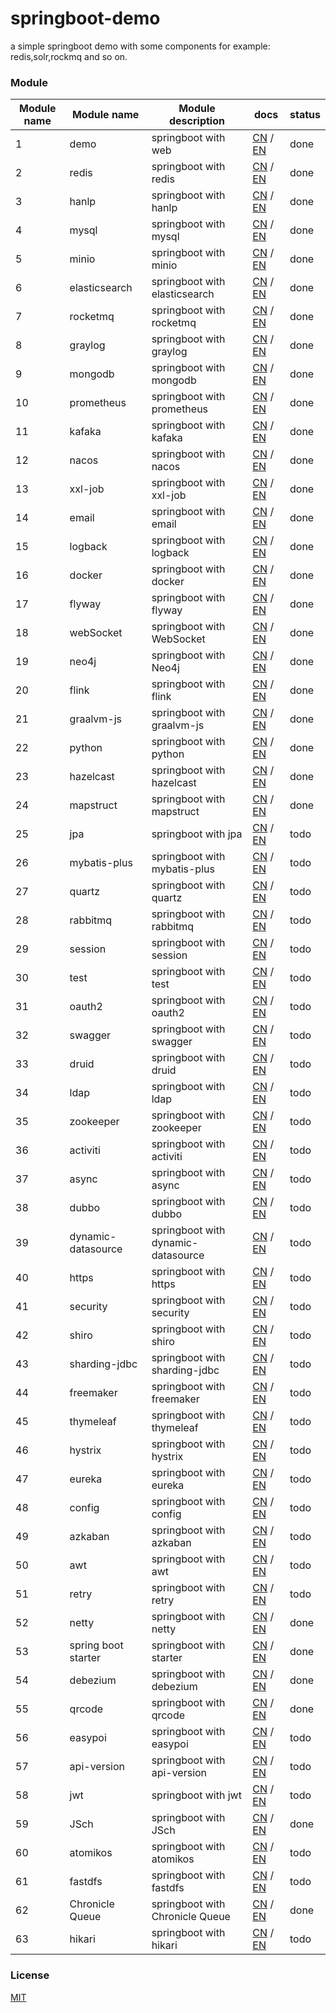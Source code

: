 # springboot-demo

a simple springboot demo with some components for example: redis,solr,rockmq and so on.


###  Module 

| Module name | Module name           | Module description                 | docs                                                                                                                                                                            | status |
|-------------|-----------------------|------------------------------------|---------------------------------------------------------------------------------------------------------------------------------------------------------------------------------|--------|
| 1           | demo                  | springboot with web                | [CN](http://www.liuhaihua.cn/archives/710149.html) / [EN](https://jxausea.medium.com/%E4%B8%80-create-springboot-module-8ed28523a961)                                           | done   |
| 2           | redis                 | springboot with redis              | [CN](http://www.liuhaihua.cn/archives/710158.html) / [EN](https://jxausea.medium.com/springboot-integrated-redis-entry-demo-ea8084843856)                                       | done   |
| 3           | hanlp                 | springboot with hanlp              | [CN](http://www.liuhaihua.cn/archives/710210.html) / [EN](https://jxausea.medium.com/springboot-integrated-hanlp-quick-start-demo-d90e0256e2da)                                 | done   |
| 4           | mysql                 | springboot with mysql              | [CN](http://www.liuhaihua.cn/archives/710165.html) / [EN](https://jxausea.medium.com/springboot-integrated-mysql-entry-demo-0a94a78bdb60)                                       | done   |
| 5           | minio                 | springboot with minio              | [CN](http://www.liuhaihua.cn/archives/710171.html) / [EN](https://jxausea.medium.com/springboot-integrated-minio-quick-start-tutorial-8ef1afe3f9e5)                             | done   |
| 6           | elasticsearch         | springboot with elasticsearch      | [CN](http://www.liuhaihua.cn/archives/710195.html) / [EN](https://jxausea.medium.com/springboot-integrated-elasticsearch-quick-start-demo-cdc17e5380eb)                         | done   |
| 7           | rocketmq              | springboot with rocketmq           | [CN](http://www.liuhaihua.cn/archives/710205.html) / [EN](https://jxausea.medium.com/springboot-integrated-rocketmq-q-quick-start-demo-96aeff8738e7)                            | done   |
| 8           | graylog               | springboot with graylog            | [CN](http://www.liuhaihua.cn/archives/710178.html) / [EN](https://jxausea.medium.com/springboot-integrated-graylog-quick-start-demo-b10b0be04a93)                               | done   |
| 9           | mongodb               | springboot with mongodb            | [CN](http://www.liuhaihua.cn/archives/710188.html) / [EN](https://jxausea.medium.com/springboot-integrated-mongodb-quick-start-demo-78c54e55cc88)                               | done   |
| 10          | prometheus            | springboot with prometheus         | [CN](http://www.liuhaihua.cn/archives/710215.html) / [EN](https://jxausea.medium.com/springboot-integrated-prometheus-quick-start-demo-cdfefd789b48)                            | done   |
| 11          | kafaka                | springboot with kafaka             | [CN](http://www.liuhaihua.cn/archives/710233.html) / [EN](https://jxausea.medium.com/springboot-integrated-kafka-quick-start-demo-c5f217b93336)                                 | done   |
| 12          | nacos                 | springboot with nacos              | [CN](http://www.liuhaihua.cn/archives/710246.html) / [EN](https://medium.com/@jxausea/springboot-intergrated-nacos-quick-start-demo-acca4f5cf749)                               | done   |
| 13          | xxl-job               | springboot with xxl-job            | [CN](http://www.liuhaihua.cn/archives/710250.html) / [EN](https://jxausea.medium.com/springboot-integrated-xxl-job-quick-start-demo-36d28da2f6fe)                               | done   |
| 14          | email                 | springboot with email              | [CN](http://www.liuhaihua.cn/archives/710258.html) / [EN](https://jxausea.medium.com/springboot-integrated-mail-quick-start-demo-f3001c4c52f3)                                  | done   |
| 15          | logback               | springboot with logback            | [CN](http://www.liuhaihua.cn/archives/710275.html) / [EN](https://jxausea.medium.com/springboot-integrates-logback-to-print-color-logs-0062baeaae43)                            | done   |
| 16          | docker                | springboot with docker             | [CN](http://www.liuhaihua.cn/archives/710227.html) / [EN](https://jxausea.medium.com/springboot-integrated-docker-quick-start-demo-3638a847bf8e)                                | done   |
| 17          | flyway                | springboot with flyway             | [CN](http://www.liuhaihua.cn/archives/710280.html) / [EN](https://jxausea.medium.com/spring-boot-integrated-flyway-quick-start-demo-177e49e5d1ab)                               | done   |
| 18          | webSocket             | springboot with WebSocket          | [CN](http://www.liuhaihua.cn/archives/710240.html) / [EN](https://jxausea.medium.com/springboot-integrated-websocket-quick-start-demo-45c889c42ec3)                             | done   |
| 19          | neo4j                 | springboot with Neo4j              | [CN](http://www.liuhaihua.cn/archives/710286.html) / [EN](https://jxausea.medium.com/spring-boot-integrates-neo4j-to-implement-a-simple-knowledge-graph-fca16db05ead)           | done   |
| 20          | flink                 | springboot with flink              | [CN](http://www.liuhaihua.cn/archives/710270.html) / [EN](https://jxausea.medium.com/springboot-integrated-flink-quick-start-demo-1f9287770f26)                                 | done   |
| 21          | graalvm-js            | springboot with graalvm-js         | [CN](http://www.liuhaihua.cn/archives/710296.html) / [EN](https://jxausea.medium.com/spring-boot-integrated-graalvm-js-engine-quick-start-demo-5ee370b9b604)                    | done   |
| 22          | python                | springboot with python             | [CN](http://www.liuhaihua.cn/archives/710307.html) / [EN](https://jxausea.medium.com/spring-boot-integrated-python-engine-quick-start-demo-24d3f96cc4aa)                        | done   |
| 23          | hazelcast             | springboot with hazelcast          | [CN](http://www.liuhaihua.cn/archives/710310.html) / [EN](https://jxausea.medium.com/spring-boot-integrated-hazelcast-implements-distributed-cache-8a83d9ba21df)                | done   |
| 24          | mapstruct             | springboot with mapstruct          | [CN](http://www.liuhaihua.cn/archives/710319.html) / [EN](https://jxausea.medium.com/spring-boot-integrated-mapstruct-quick-start-demo-9246a57ed906)                            | done   |
| 25          | jpa                   | springboot with jpa                | [CN](###) / [EN](###)                                                                                                                                                           | todo   |
| 26          | mybatis-plus          | springboot with mybatis-plus       | [CN](###) / [EN](###)                                                                                                                                                           | todo   |
| 27          | quartz                | springboot with quartz             | [CN](###) / [EN](###)                                                                                                                                                           | todo   |
| 28          | rabbitmq              | springboot with rabbitmq           | [CN](###) / [EN](###)                                                                                                                                                           | todo   |
| 29          | session               | springboot with session            | [CN](###) / [EN](###)                                                                                                                                                           | todo   |
| 30          | test                  | springboot with test               | [CN](###) / [EN](###)                                                                                                                                                           | todo   |
| 31          | oauth2                | springboot with oauth2             | [CN](###) / [EN](###)                                                                                                                                                           | todo   |
| 32          | swagger               | springboot with swagger            | [CN](###) / [EN](###)                                                                                                                                                           | todo   |
| 33          | druid                 | springboot with druid              | [CN](###) / [EN](###)                                                                                                                                                           | todo   |
| 34          | ldap                  | springboot with ldap               | [CN](###) / [EN](###)                                                                                                                                                           | todo   |
| 35          | zookeeper             | springboot with zookeeper          | [CN](###) / [EN](###)                                                                                                                                                           | todo   |
| 36          | activiti              | springboot with activiti           | [CN](###) / [EN](###)                                                                                                                                                           | todo   |
| 37          | async                 | springboot with async              | [CN](###) / [EN](###)                                                                                                                                                           | todo   |
| 38          | dubbo                 | springboot with dubbo              | [CN](###) / [EN](###)                                                                                                                                                           | todo   |
| 39          | dynamic-datasource    | springboot with dynamic-datasource | [CN](###) / [EN](###)                                                                                                                                                           | todo   |
| 40          | https                 | springboot with https              | [CN](###) / [EN](###)                                                                                                                                                           | todo   |
| 41          | security              | springboot with security           | [CN](###) / [EN](###)                                                                                                                                                           | todo   |
| 42          | shiro                 | springboot with shiro              | [CN](###) / [EN](###)                                                                                                                                                           | todo   |
| 43          | sharding-jdbc         | springboot with sharding-jdbc      | [CN](###) / [EN](###)                                                                                                                                                           | todo   |
| 44          | freemaker             | springboot with freemaker          | [CN](###) / [EN](###)                                                                                                                                                           | todo   |
| 45          | thymeleaf             | springboot with thymeleaf          | [CN](###) / [EN](###)                                                                                                                                                           | todo   |
| 46          | hystrix               | springboot with hystrix            | [CN](###) / [EN](###)                                                                                                                                                           | todo   |
| 47          | eureka                | springboot with eureka             | [CN](###) / [EN](###)                                                                                                                                                           | todo   |
| 48          | config                | springboot with config             | [CN](###) / [EN](###)                                                                                                                                                           | todo   |
| 49          | azkaban               | springboot with azkaban            | [CN](###) / [EN](###)                                                                                                                                                           | todo   |
| 50          | awt                   | springboot with awt                | [CN](###) / [EN](###)                                                                                                                                                           | todo   |
| 51          | retry                 | springboot with retry              | [CN](###) / [EN](###)                                                                                                                                                           | todo   |
| 52          | netty                 | springboot with netty              | [CN](http://www.liuhaihua.cn/archives/710299.html) / [EN](https://jxausea.medium.com/spring-boot-intergratd-netty-implements-websocket-communication-2302e09cf748)              | done   |
| 53          | spring boot starter   | springboot with starter            | [CN](http://www.liuhaihua.cn/archives/710303.html) / [EN](https://jxausea.medium.com/how-to-make-your-custom-spring-boot-starter-component-b6b88bc47415)                        | done   |
| 54          | debezium              | springboot with debezium           | [CN](http://www.liuhaihua.cn/archives/710327.html) / [EN](https://jxausea.medium.com/spring-boot-integrated-debezium-quick-start-demo-cbbc6fa8a16f)                             | done   |
| 55          | qrcode                | springboot with qrcode             | [CN](http://www.liuhaihua.cn/archives/710338.html) / [EN](https://jxausea.medium.com/spring-boot-integrates-zxing-to-implement-the-function-of-generating-qr-codes-2db3209b80e7) | done   |
| 56          | easypoi               | springboot with easypoi            | [CN](###) / [EN](###)                                                                                                                                                           | todo   |
| 57          | api-version           | springboot with api-version        | [CN](###) / [EN](###)                                                                                                                                                           | todo   |
| 58          | jwt                   | springboot with jwt                | [CN](###) / [EN](###)                                                                                                                                                           | todo   |
| 59          | JSch                  | springboot with JSch               | [CN](http://www.liuhaihua.cn/archives/710346.html) / [EN](https://jxausea.medium.com/spring-boot-integrated-jsch-quick-start-demo-3e02e90a5eb5)     | done   |
| 60          | atomikos              | springboot with atomikos           | [CN](###) / [EN](###)                                                                                                                                                           | todo   |
| 61          | fastdfs               | springboot with fastdfs            | [CN](###) / [EN](###)                                                                                                                                                           | todo   |
| 62          | Chronicle Queue       | springboot with Chronicle Queue    | [CN](http://www.liuhaihua.cn/archives/710334.html) / [EN](https://jxausea.medium.com/spring-boot-integrated-chronicle-queue-quick-start-demo-a9b776b9c2b4)  | done   |
| 63          | hikari                | springboot with hikari             | [CN](###) / [EN](###)                                                                                                                                                           | todo   |






### License

[MIT](http://opensource.org/licenses/MIT)
